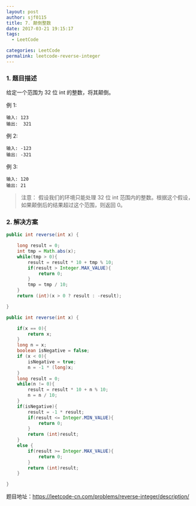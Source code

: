```yaml
---
layout: post
author: sjf0115
title: 7. 颠倒整数
date: 2017-03-21 19:15:17
tags:
  - LeetCode

categories: LeetCode
permalink: leetcode-reverse-integer
---
```


### 1. 题目描述

给定一个范围为 32 位 int 的整数，将其颠倒。

例 1:
```
输入: 123
输出:  321
```

例 2:
```
输入: -123
输出: -321
```

例 3:
```
输入: 120
输出: 21
```
> 注意： 假设我们的环境只能处理 32 位 int 范围内的整数。根据这个假设，如果颠倒后的结果超过这个范围，则返回 0。

### 2. 解决方案

```java
public int reverse(int x) {

    long result = 0;
    int tmp = Math.abs(x);
    while(tmp > 0){
        result = result * 10 + tmp % 10;
        if(result > Integer.MAX_VALUE){
            return 0;
        }
        tmp = tmp / 10;
    }
    return (int)(x > 0 ? result : -result);

}
```

```java
public int reverse(int x) {

    if(x == 0){
        return x;
    }
    long n = x;
    boolean isNegative = false;
    if (x < 0){
        isNegative = true;
        n = -1 * (long)x;
    }
    long result = 0;
    while(n != 0){
        result = result * 10 + n % 10;
        n = n / 10;
    }
    if(isNegative){
        result = -1 * result;
        if(result <= Integer.MIN_VALUE){
            return 0;
        }
        return (int)result;
    }
    else {
        if(result >= Integer.MAX_VALUE){
            return 0;
        }
        return (int)result;
    }

}
```

题目地址：https://leetcode-cn.com/problems/reverse-integer/description/
